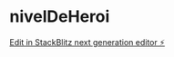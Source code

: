 # nivelDeHeroi

[Edit in StackBlitz next generation editor ⚡️](https://stackblitz.com/~/github.com/viannaingrid/nivelDeHeroi)